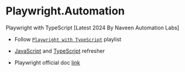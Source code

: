 # Playwright.Automation

Playwright with TypeScript [Latest 2024 By Naveen Automation Labs]

- Follow [`Playwright with TypeScript`](https://youtube.com/playlist?list=PLFGoYjJG_fqrRjl9Mn0asiAIxmKC1X-N-&si=mNw5aDSf6EJvtWaI) playlist

- [JavaScript](https://youtu.be/vt5mq6yZScQ?si=6GIlnct3Gj0N9wHI) and [TypeScript](https://youtu.be/GrL86rlRvpA?si=MmGrdF6rHLyYVJKl) refresher

- Playwright official doc [link](https://playwright.dev/)
